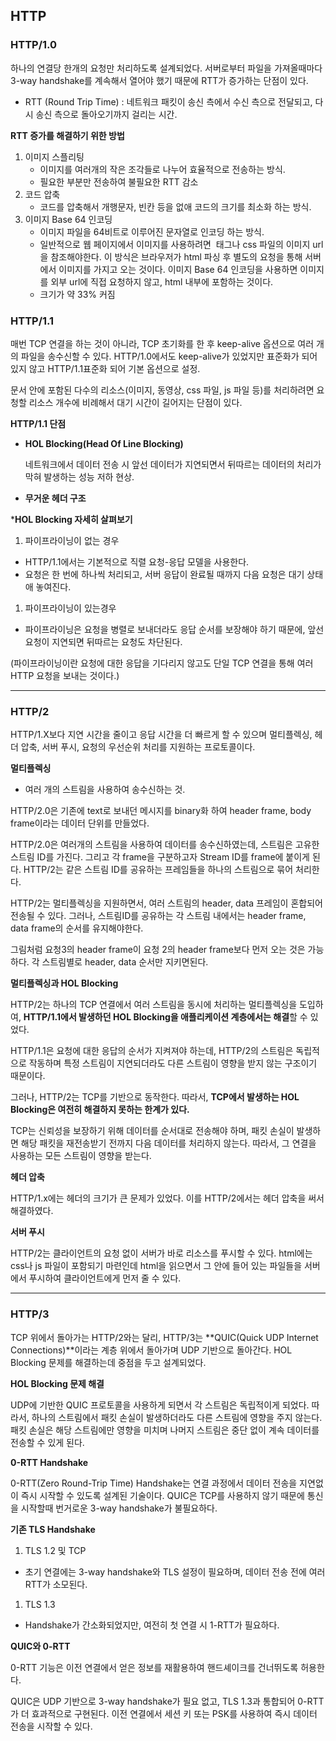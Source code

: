 ## HTTP

### HTTP/1.0

하나의 연결당 한개의 요청만 처리하도록 설계되었다. 서버로부터 파일을 가져올때마다 3-way handshake를 계속해서 열어야 했기 때문에 RTT가 증가하는 단점이 있다.

- RTT (Round Trip Time) : 네트워크 패킷이 송신 측에서 수신 측으로 전달되고, 다시 송신 측으로 돌아오기까지 걸리는 시간.

**RTT 증가를 해결하기 위한 방법**

1. 이미지 스플리팅
   - 이미지를 여러개의 작은 조각들로 나누어 효율적으로 전송하는 방식.
   - 필요한 부분만 전송하여 불필요한 RTT 감소
2. 코드 압축
   - 코드를 압축해서 개행문자, 빈칸 등을 없애 코드의 크기를 최소화 하는 방식.
3. 이미지 Base 64 인코딩
   - 이미지 파일을 64비트로 이루어진 문자열로 인코딩 하는 방식.
   - 일반적으로 웹 페이지에서 이미지를 사용하려면 <img> 태그나 css 파일의 이미지 url을 참조해야한다. 이 방식은 브라우저가 html 파싱 후 별도의 요청을 통해 서버에서 이미지를 가지고 오는 것이다. 이미지 Base 64 인코딩을 사용하면 이미지를 외부 url에 직접 요청하지 않고, html 내부에 포함하는 것이다.
   - 크기가 약 33% 커짐

### HTTP/1.1

매번 TCP 연결을 하는 것이 아니라, TCP 초기화를 한 후 keep-alive 옵션으로 여러 개의 파일을 송수신할 수 있다. HTTP/1.0에서도 keep-alive가 있었지만 표준화가 되어있지 않고 HTTP/1.1표준화 되어 기본 옵션으로 설정.

문서 안에 포함된 다수의 리소스(이미지, 동영상, css 파일, js 파일 등)를 처리하려면 요청할 리소스 개수에 비례해서 대기 시간이 길어지는 단점이 있다.

**HTTP/1.1 단점**

- **HOL Blocking(Head Of Line Blocking)**

  네트워크에서 데이터 전송 시 앞선 데이터가 지연되면서 뒤따르는 데이터의 처리가 막혀 발생하는 성능 저하 현상.

- **무거운 헤더 구조**

***HOL Blocking 자세히 살펴보기**

1. 파이프라이닝이 없는 경우
- HTTP/1.1에서는 기본적으로 직렬 요청-응답 모델을 사용한다.
- 요청은 한 번에 하나씩 처리되고, 서버 응답이 완료될 때까지 다음 요청은 대기 상태애 놓여진다.

1. 파이프라이닝이 있는경우
- 파이프라이닝은 요청을 병렬로 보내더라도 응답 순서를 보장해야 하기 때문에, 앞선 요청이 지연되면 뒤따르는 요청도 차단된다.

(파이프라이닝이란 요청에 대한 응답을 기다리지 않고도 단일 TCP 연결을 통해 여러 HTTP 요청을 보내는 것이다.)

---

### HTTP/2

HTTP/1.X보다 지연 시간을 줄이고 응답 시간을 더 빠르게 할 수 있으며 멀티플렉싱, 헤더 압축, 서버 푸시, 요청의 우선순위 처리를 지원하는 프로토콜이다.

**멀티플렉싱**

- 여러 개의 스트림을 사용하여 송수신하는 것.

HTTP/2.0은 기존에 text로 보내던 메시지를 binary화 하여 header frame, body frame이라는 데이터 단위를 만들었다.


HTTP/2.0은 여러개의 스트림을 사용하여 데이터를 송수신하였는데, 스트림은 고유한 스트림 ID를 가진다. 그리고 각 frame을 구분하고자 Stream ID를 frame에 붙이게 된다. HTTP/2는 같은 스트림 ID를 공유하는 프레임들을 하나의 스트림으로 묶어 처리한다.


HTTP/2는 멀티플렉싱을 지원하면서, 여러 스트림의 header, data 프레임이 혼합되어 전송될 수 있다. 그러나, 스트림ID를 공유하는 각 스트림 내에서는 header frame, data frame의 순서를 유지해야한다.

그림처럼 요청3의 header frame이 요청 2의 header frame보다 먼저 오는 것은 가능하다. 각 스트림별로 header, data 순서만 지키면된다.

**멀티플렉싱과 HOL Blocking**

HTTP/2는 하나의 TCP 연결에서 여러 스트림을 동시에 처리하는 멀티플렉싱을 도입하여, **HTTP/1.1에서 발생하던 HOL Blocking을 애플리케이션 계층에서는 해결**할 수 있었다.

HTTP/1.1은 요청에 대한 응답의 순서가 지켜져야 하는데, HTTP/2의 스트림은 독립적으로 작동하며 특정 스트림이 지연되더라도 다른 스트림이 영향을 받지 않는 구조이기 때문이다.

그러나, HTTP/2는 TCP를 기반으로 동작한다. 따라서, **TCP에서 발생하는 HOL Blocking은 여전히 해결하지 못하는 한계가 있다.**

TCP는 신뢰성을 보장하기 위해 데이터를 순서대로 전송해야 하며, 패킷 손실이 발생하면 해당 패킷을 재전송받기 전까지 다음 데이터를 처리하지 않는다. 따라서, 그 연결을 사용하는 모든 스트림이 영향을 받는다.

**헤더 압축**

HTTP/1.x에는 헤더의 크기가 큰 문제가 있었다. 이를 HTTP/2에서는 헤더 압축을 써서 해결하였다.

**서버 푸시**

HTTP/2는 클라이언트의 요청 없이 서버가 바로 리소스를 푸시할 수 있다. html에는 css나 js 파일이 포함되기 마련인데 html을 읽으면서 그 안에 들어 있는 파일들을 서버에서 푸시하여 클라이언트에게 먼저 줄 수 있다.

---

### HTTP/3

TCP 위에서 돌아가는 HTTP/2와는 달리, HTTP/3는 **QUIC(Quick UDP Internet Connections)**이라는 계층 위에서 돌아가며 UDP 기반으로 돌아간다. HOL Blocking 문제를 해결하는데 중점을 두고 설계되었다.


**HOL Blocking 문제 해결**

UDP에 기반한 QUIC 프로토콜을 사용하게 되면서 각 스트림은 독립적이게 되었다. 따라서, 하나의 스트림에서 패킷 손실이 발생하더라도 다른 스트림에 영향을 주지 않는다. 패킷 손실은 해당 스트림에만 영향을 미치며 나머지 스트림은 중단 없이 계속 데이터를 전송할 수 있게 된다.

**0-RTT Handshake**


0-RTT(Zero Round-Trip Time) Handshake는 연결 과정에서 데이터 전송을 지연없이 즉시 시작할 수 있도록 설계된 기술이다. QUIC은 TCP를 사용하지 않기 때문에 통신을 시작할때 번거로운 3-way handshake가 불필요하다.

**기존 TLS Handshake**

1. TLS 1.2 및 TCP
- 초기 연결에는 3-way handshake와 TLS 설정이 필요하며, 데이터 전송 전에 여러 RTT가 소모된다.
1. TLS 1.3
- Handshake가 간소화되었지만, 여전히 첫 연결 시 1-RTT가 필요하다.

**QUIC와 0-RTT**

0-RTT 기능은 이전 연결에서 얻은 정보를 재활용하여 핸드셰이크를 건너뛰도록 허용한다.

QUIC은 UDP 기반으로 3-way handshake가 필요 없고, TLS 1.3과 통합되어 0-RTT가 더 효과적으로 구현된다. 이전 연결에서 세션 키 또는 PSK를 사용하여 즉시 데이터 전송을 시작할 수 있다.